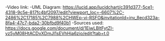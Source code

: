 -Video link: 
-UML Diagram: https://lucid.app/lucidchart/c391d377-5ce1-4318-9c5e-817fc4bf2097/edit?viewport_loc=-6607%2C-2486%2C17185%2C7988%2CHWEp-vi-RSFO&invitationId=inv_8ecd323a-8fa4-47c7-bda2-30bfbd9f40b1
-Sources used: https://docs.google.com/document/d/1EiwLBltFytZI-vz5yM08HtACDvXDmJl1sEVhHia6zio/edit?tab=t.0
